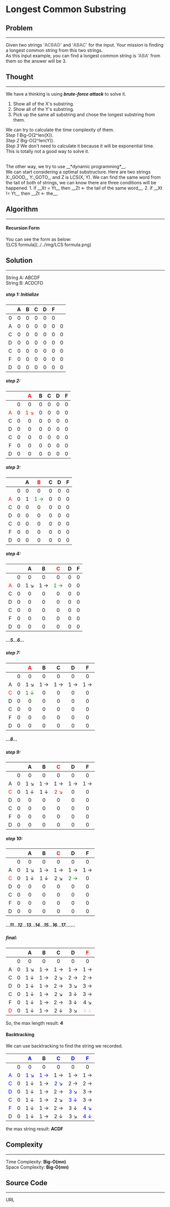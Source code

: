 # Longest Common Substring

## Problem

---

Given two strings <font color="gray">__'ACBAD'__</font> and <font color="gray">__'ABAC'__</font> for the
input. Your mission is finding a longest common string from this two strings.<br>
As this input example, you can find a longest common string is <font color="gray">__'ABA'__</font> from them
so the answer will be 3.

## Thought

---

We have a thinking is using __*brute-force attack*__ to solve it.
<br>
1. Show all of the X's substring.
2. Show all of the Y's substring.
3. Pick up the same all substring and chose the longest substring from them.

We can try to calculate the time complexity of them.
<br>
_Step 1_ Big-O(2^len(X)).
<br>
_Step 2_ Big-O(2^len(Y)).
<br>
_Step 3_ We don't need to calculate it because it will be exponential time.
<br>
This is totally not a good way to solve it.

<br>
The other way, we try to use __*dynamic programming*__.
<br>
We can start considering a optimal substructure. Here are two strings X:_GOOD_, Y:_GOTO_, and Z is LCS(X, Y).
We can find the same word from the tail of both of strings, we can know there are three conditions will be
happened.
1. if __Xt = Yt__ then __Zt <- the tail of the same word__.
2. if __Xt != Yt__ then __Zt <- the__.

## Algorithm

---

#### Recursion Form

You can see the form as below:
<br>
![LCS formula](../../img/LCS formula.png)

## Solution

---

String A: ABCDF
<br>
String B: ACDCFD


##### step 1: Initialize

|   | A | B | C | D | F |   |
|:-:|:-:|:-:|:-:|:-:|:-:|:-:|
| 0 | 0 | 0 | 0 | 0 | 0 |   |
| A | 0 | 0 | 0 | 0 | 0 | 0 |
| C | 0 | 0 | 0 | 0 | 0 | 0 |
| D | 0 | 0 | 0 | 0 | 0 | 0 |
| C | 0 | 0 | 0 | 0 | 0 | 0 |
| F | 0 | 0 | 0 | 0 | 0 | 0 |
| D | 0 | 0 | 0 | 0 | 0 | 0 |


##### step 2:

|                            |   |  <font color="red">A</font>  | B | C | D | F |
|:--------------------------:|:-:|:----------------------------:|:-:|:-:|:-:|:-:|
|                            | 0 |              0               | 0 | 0 | 0 | 0 |
| <font color="red">A</font> | 0 | <font color="red">1 ↘</font> | 0 | 0 | 0 | 0 |
|             C              | 0 |              0               | 0 | 0 | 0 | 0 |
|             D              | 0 |              0               | 0 | 0 | 0 | 0 |
|             C              | 0 |              0               | 0 | 0 | 0 | 0 |
|             F              | 0 |              0               | 0 | 0 | 0 | 0 |
|             D              | 0 |              0               | 0 | 0 | 0 | 0 |

##### step 3:

|                            |   | A |   <font color="red">B</font>   | C | D | F |
|:--------------------------:|:-:|:-:|:------------------------------:|:-:|:-:|:-:|
|                            | 0 | 0 |               0                | 0 | 0 | 0 |
| <font color="red">A</font> | 0 | 1 | <font color="green">1 →</font> | 0 | 0 | 0 |
|             C              | 0 | 0 |               0                | 0 | 0 | 0 |
|             D              | 0 | 0 |               0                | 0 | 0 | 0 |
|             C              | 0 | 0 |               0                | 0 | 0 | 0 |
|             F              | 0 | 0 |               0                | 0 | 0 | 0 |
|             D              | 0 | 0 |               0                | 0 | 0 | 0 |

##### step 4:

|                            |   |  A  |  B  |   <font color="red">C</font>   | D | F |
|:--------------------------:|:-:|:---:|:---:|:------------------------------:|:-:|:-:|
|                            | 0 |  0  |  0  |               0                | 0 | 0 |
| <font color="red">A</font> | 0 | 1 ↘ | 1 → | <font color="green">1 →</font> | 0 | 0 |
|             C              | 0 |  0  |  0  |               0                | 0 | 0 |
|             D              | 0 |  0  |  0  |               0                | 0 | 0 |
|             C              | 0 |  0  |  0  |               0                | 0 | 0 |
|             F              | 0 |  0  |  0  |               0                | 0 | 0 |
|             D              | 0 |  0  |  0  |               0                | 0 | 0 |

##### ...5...6...

##### step 7:

|                            |   |   <font color="red">A</font>   |  B  |  C  |  D  |  F  |
|:--------------------------:|:-:|:------------------------------:|:---:|:---:|:---:|:---:|
|                            | 0 |               0                |  0  |  0  |  0  |  0  |
|             A              | 0 |              1 ↘               | 1 → | 1 → | 1 → | 1 → |
| <font color="red">C</font> | 0 | <font color="green">1 ↓</font> |  0  |  0  |  0  |  0  |
|             D              | 0 |               0                |  0  |  0  |  0  |  0  |
|             C              | 0 |               0                |  0  |  0  |  0  |  0  |
|             F              | 0 |               0                |  0  |  0  |  0  |  0  |
|             D              | 0 |               0                |  0  |  0  |  0  |  0  |

##### ...8...

##### step 9:

|                            |   |  A  |  B  |  <font color="red">C</font>  |  D  |  F  |
|:--------------------------:|:-:|:---:|:---:|:----------------------------:|:---:|:---:|
|                            | 0 |  0  |  0  |              0               |  0  |  0  |
|             A              | 0 | 1 ↘ | 1 → |             1 →              | 1 → | 1 → |
| <font color="red">C</font> | 0 | 1 ↓ | 1 ↓ | <font color="red">2 ↘</font> |  0  |  0  |
|             D              | 0 |  0  |  0  |              0               |  0  |  0  |
|             C              | 0 |  0  |  0  |              0               |  0  |  0  |
|             F              | 0 |  0  |  0  |              0               |  0  |  0  |
|             D              | 0 |  0  |  0  |              0               |  0  |  0  |

##### step 10:

|                            |   |  A  |  B  | <font color="red">C</font> |               D                |  F  |
|:--------------------------:|:-:|:---:|:---:|:--------------------------:|:------------------------------:|:---:|
|                            | 0 |  0  |  0  |             0              |               0                |  0  |
|             A              | 0 | 1 ↘ | 1 → |            1 →             |              1 →               | 1 → |
| <font color="red">C</font> | 0 | 1 ↓ | 1 ↓ |            2 ↘             | <font color="green">2 →</font> |  0  |
|             D              | 0 |  0  |  0  |             0              |               0                |  0  |
|             C              | 0 |  0  |  0  |             0              |               0                |  0  |
|             F              | 0 |  0  |  0  |             0              |               0                |  0  |
|             D              | 0 |  0  |  0  |             0              |               0                |  0  |

##### ...11...12...13...14...15...16...17.......

##### final:

|                            |   |  A  |  B  |  C  |  D  |  <font color="red">F</font>   |
|:--------------------------:|:-:|:---:|:---:|:---:|:---:|:-----------------------------:|
|                            | 0 |  0  |  0  |  0  |  0  |               0               |
|             A              | 0 | 1 ↘ | 1 → | 1 → | 1 → |              1 →              |
|             C              | 0 | 1 ↓ | 1 → | 2 ↘ | 2 → |              2 →              |
|             D              | 0 | 1 ↓ | 1 → | 2 → | 3 ↘ |              3 →              |
|             C              | 0 | 1 ↓ | 1 → | 2 ↘ | 3 ↓ |              3 →              |
|             F              | 0 | 1 ↓ | 1 → | 2 → | 3 ↓ |              4 ↘              |
| <font color="red">D</font> | 0 | 1 ↓ | 1 → | 2 ↓ | 3 ↘ | <font color="pink">4 ↓</font> |

So, the max length result: __4__

#### Backtracking

We can use backtracking to find the string we recorded.

|                             |   |  <font color="blue">A</font>  |               B               |  <font color="blue">C</font>  |  <font color="blue">D</font>  |  <font color="blue">F</font>  |
|:---------------------------:|:-:|:-----------------------------:|:-----------------------------:|:-----------------------------:|:-----------------------------:|:-----------------------------:|
|                             | 0 |               0               |               0               |               0               |               0               |               0               |
| <font color="blue">A</font> | 0 | <font color="blue">1 ↘</font> | <font color="blue">1 →</font> |              1 →              |              1 →              |              1 →              |
| <font color="blue">C</font> | 0 |              1 ↓              |              1 →              | <font color="blue">2 ↘</font> |              2 →              |              2 →              |
| <font color="blue">D</font> | 0 |              1 ↓              |              1 →              |              2 →              | <font color="blue">3 ↘</font> |              3 →              |
|              C              | 0 |              1 ↓              |              1 →              |              2 ↘              | <font color="blue">3 ↓</font> |              3 →              |
| <font color="blue">F</font> | 0 |              1 ↓              |              1 →              |              2 →              |              3 ↓              | <font color="blue">4 ↘</font> |
|              D              | 0 |              1 ↓              |              1 →              |              2 ↓              |              3 ↘              | <font color="blue">4 ↓</font> |

the max string result: __ACDF__

## Complexity

---

Time Complexity: __Big-O(mn)__
<br>
Space Complexity: __Big-O(mn)__

## Source Code

---

URL
